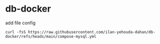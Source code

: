 # db-docker
add file config
````
curl -fsS https://raw.githubusercontent.com/ilan-yehouda-dahan/db-docker/refs/heads/main/compose-mysql.yml
````
